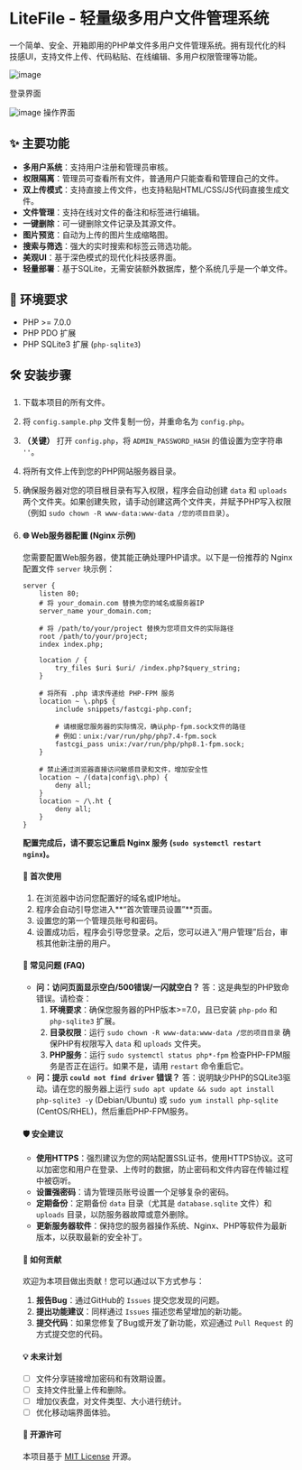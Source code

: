 # LiteFile - 轻量级多用户文件管理系统

一个简单、安全、开箱即用的PHP单文件多用户文件管理系统。拥有现代化的科技感UI，支持文件上传、代码粘贴、在线编辑、多用户权限管理等功能。

![image](https://github.com/user-attachments/assets/ad8b71f5-79a7-4771-8b63-522450d0f543)

登录界面


![image](https://github.com/user-attachments/assets/3a0a4cef-1bb7-4b7d-a6ee-276c66e820b1)
操作界面

## ✨ 主要功能

- **多用户系统**：支持用户注册和管理员审核。
- **权限隔离**：管理员可查看所有文件，普通用户只能查看和管理自己的文件。
- **双上传模式**：支持直接上传文件，也支持粘贴HTML/CSS/JS代码直接生成文件。
- **文件管理**：支持在线对文件的备注和标签进行编辑。
- **一键删除**：可一键删除文件记录及其源文件。
- **图片预览**：自动为上传的图片生成缩略图。
- **搜索与筛选**：强大的实时搜索和标签云筛选功能。
- **美观UI**：基于深色模式的现代化科技感界面。
- **轻量部署**：基于SQLite，无需安装额外数据库，整个系统几乎是一个单文件。

## 🚀 环境要求

- PHP >= 7.0.0
- PHP PDO 扩展
- PHP SQLite3 扩展 (`php-sqlite3`)

## 🛠️ 安装步骤

1. 下载本项目的所有文件。

2. 将 `config.sample.php` 文件复制一份，并重命名为 `config.php`。

3. **（关键）** 打开 `config.php`，将 `ADMIN_PASSWORD_HASH` 的值设置为空字符串 `''`。

4. 将所有文件上传到您的PHP网站服务器目录。

5. 确保服务器对您的项目根目录有写入权限，程序会自动创建 `data` 和 `uploads` 两个文件夹。如果创建失败，请手动创建这两个文件夹，并赋予PHP写入权限（例如 `sudo chown -R www-data:www-data /您的项目目录`）。

6. #### 🌐 Web服务器配置 (Nginx 示例)

   您需要配置Web服务器，使其能正确处理PHP请求。以下是一份推荐的 Nginx 配置文件 `server` 块示例：

   ```
   server {
       listen 80;
       # 将 your_domain.com 替换为您的域名或服务器IP
       server_name your_domain.com; 
       
       # 将 /path/to/your/project 替换为您项目文件的实际路径
       root /path/to/your/project; 
       index index.php;
   
       location / {
           try_files $uri $uri/ /index.php?$query_string;
       }
   
       # 将所有 .php 请求传递给 PHP-FPM 服务
       location ~ \.php$ {
           include snippets/fastcgi-php.conf;
           
           # 请根据您服务器的实际情况，确认php-fpm.sock文件的路径
           # 例如：unix:/var/run/php/php7.4-fpm.sock
           fastcgi_pass unix:/var/run/php/php8.1-fpm.sock;
       }
   
       # 禁止通过浏览器直接访问敏感目录和文件，增加安全性
       location ~ /(data|config\.php) {
           deny all;
       }
       location ~ /\.ht {
           deny all;
       }
   }
   ```

   **配置完成后，请不要忘记重启 Nginx 服务 (`sudo systemctl restart nginx`)。**

   #### 🏁 首次使用

   1. 在浏览器中访问您配置好的域名或IP地址。
   2. 程序会自动引导您进入**“首次管理员设置”**页面。
   3. 设置您的第一个管理员账号和密码。
   4. 设置成功后，程序会引导您登录。之后，您可以进入“用户管理”后台，审核其他新注册的用户。

   #### 🤔 常见问题 (FAQ)

   - **问：访问页面显示空白/500错误/一闪就空白？** 答：这是典型的PHP致命错误。请检查：
     1. **环境要求**：确保您服务器的PHP版本>=7.0，且已安装 `php-pdo` 和 `php-sqlite3` 扩展。
     2. **目录权限**：运行 `sudo chown -R www-data:www-data /您的项目目录` 确保PHP有权限写入 `data` 和 `uploads` 文件夹。
     3. **PHP服务**：运行 `sudo systemctl status php*-fpm` 检查PHP-FPM服务是否正在运行。如果不是，请用 `restart` 命令重启它。
   - **问：提示 `could not find driver` 错误？** 答：说明缺少PHP的SQLite3驱动。请在您的服务器上运行 `sudo apt update && sudo apt install php-sqlite3 -y` (Debian/Ubuntu) 或 `sudo yum install php-sqlite` (CentOS/RHEL)，然后重启PHP-FPM服务。

   #### 🛡️ 安全建议

   - **使用HTTPS**：强烈建议为您的网站配置SSL证书，使用HTTPS协议。这可以加密您和用户在登录、上传时的数据，防止密码和文件内容在传输过程中被窃听。
   - **设置强密码**：请为管理员账号设置一个足够复杂的密码。
   - **定期备份**：定期备份 `data` 目录（尤其是 `database.sqlite` 文件）和 `uploads` 目录，以防服务器故障或意外删除。
   - **更新服务器软件**：保持您的服务器操作系统、Nginx、PHP等软件为最新版本，以获取最新的安全补丁。

   #### 🤝 如何贡献

   欢迎为本项目做出贡献！您可以通过以下方式参与：

   1. **报告Bug**：通过GitHub的 `Issues` 提交您发现的问题。
   2. **提出功能建议**：同样通过 `Issues` 描述您希望增加的新功能。
   3. **提交代码**：如果您修复了Bug或开发了新功能，欢迎通过 `Pull Request` 的方式提交您的代码。

   #### 💡 未来计划

   - [ ] 文件分享链接增加密码和有效期设置。
   - [ ] 支持文件批量上传和删除。
   - [ ] 增加仪表盘，对文件类型、大小进行统计。
   - [ ] 优化移动端界面体验。

   #### 📄 开源许可

   本项目基于 [MIT License](LICENSE) 开源。

